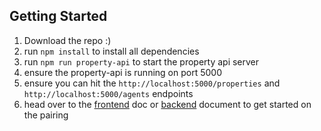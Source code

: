 ## Getting Started

1. Download the repo :)
2. run `npm install` to install all dependencies
3. run `npm run property-api` to start the property api server
4. ensure the property-api is running on port 5000
5. ensure you can hit the `http://localhost:5000/properties` and `http://localhost:5000/agents` endpoints
6. head over to the [frontend](frontend.md) doc or [backend](backend.md) document to get started on the pairing